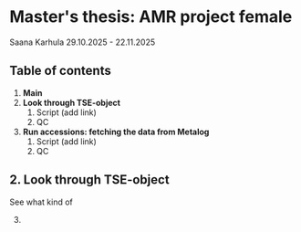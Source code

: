 # Master's thesis: AMR project female

Saana Karhula 29.10.2025 - 22.11.2025

## Table of contents

1.  **Main**
2.  **Look through TSE-object**
    1.  Script (add link)
    2.  QC
3.  **Run accessions: fetching the data from Metalog**
    1.  Script (add link)
    2.  QC

##  2. Look through TSE-object
See what kind of 

3. 
